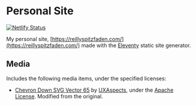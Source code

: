 # Personal Site
[![Netlify Status](https://api.netlify.com/api/v1/badges/c5cfaf6f-b76e-4019-847b-8773ff9f827f/deploy-status)](https://app.netlify.com/sites/reillyspitzfaden/deploys)

My personal site, [https://reillyspitzfaden.com/](https://reillyspitzfaden.com/) made with the [Eleventy](https://11ty.dev) static site generator.

## Media
Includes the following media items, under the specified licenses:
- [Chevron Down SVG Vector 65](https://www.svgrepo.com/svg/448970/chevron-down) by [UXAspects](https://www.svgrepo.com/author/UXAspects/), under the [Apache License](./LICENSE-2.0.txt). Modified from the original.
